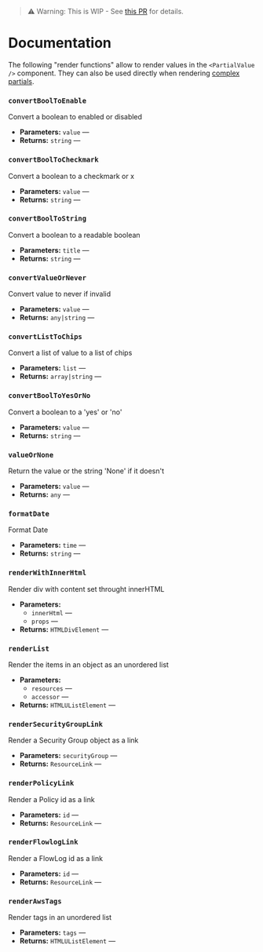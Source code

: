 > ⚠️ Warning: This is WIP - See [this PR](https://github.com/nccgroup/ScoutSuite/pull/1290) for details.

# Documentation

The following "render functions" allow to render values in the `<PartialValue />` component. They can also be used directly when rendering [complex partials](https://github.com/nccgroup/ScoutSuite/wiki/Frontend:-Creating-complex-partials).

### `convertBoolToEnable`

Convert a boolean to enabled or disabled

 * **Parameters:** `value` — 
 * **Returns:** `string` — 

### `convertBoolToCheckmark`

Convert a boolean to a checkmark or x

 * **Parameters:** `value` — 
 * **Returns:** `string` — 

### `convertBoolToString`

Convert a boolean to a readable boolean

 * **Parameters:** `title` — 
 * **Returns:** `string` — 

### `convertValueOrNever`

Convert value to never if invalid

 * **Parameters:** `value` — 
 * **Returns:** `any|string` — 

### `convertListToChips`

Convert a list of value to a list of chips

 * **Parameters:** `list` — 
 * **Returns:** `array|string` — 

### `convertBoolToYesOrNo`

Convert a boolean to a 'yes' or 'no'

 * **Parameters:** `value` — 
 * **Returns:** `string` — 

### `valueOrNone`

Return the value or the string 'None' if it doesn't

 * **Parameters:** `value` — 
 * **Returns:** `any` — 

### `formatDate`

Format Date

 * **Parameters:** `time` — 
 * **Returns:** `string` — 

### `renderWithInnerHtml`

Render div with content set throught innerHTML

 * **Parameters:**
   * `innerHtml` — 
   * `props` — 
 * **Returns:** `HTMLDivElement` — 

### `renderList`

Render the items in an object as an unordered list

 * **Parameters:**
   * `resources` — 
   * `accessor` — 
 * **Returns:** `HTMLUListElement` — 

### `renderSecurityGroupLink`

Render a Security Group object as a link

 * **Parameters:** `securityGroup` — 
 * **Returns:** `ResourceLink` — 

### `renderPolicyLink`

Render a Policy id as a link

 * **Parameters:** `id` — 
 * **Returns:** `ResourceLink` — 

### `renderFlowlogLink`

Render a FlowLog id as a link

 * **Parameters:** `id` — 
 * **Returns:** `ResourceLink` — 

### `renderAwsTags`

Render tags in an unordered list

 * **Parameters:** `tags` — 
 * **Returns:** `HTMLUListElement` — 
